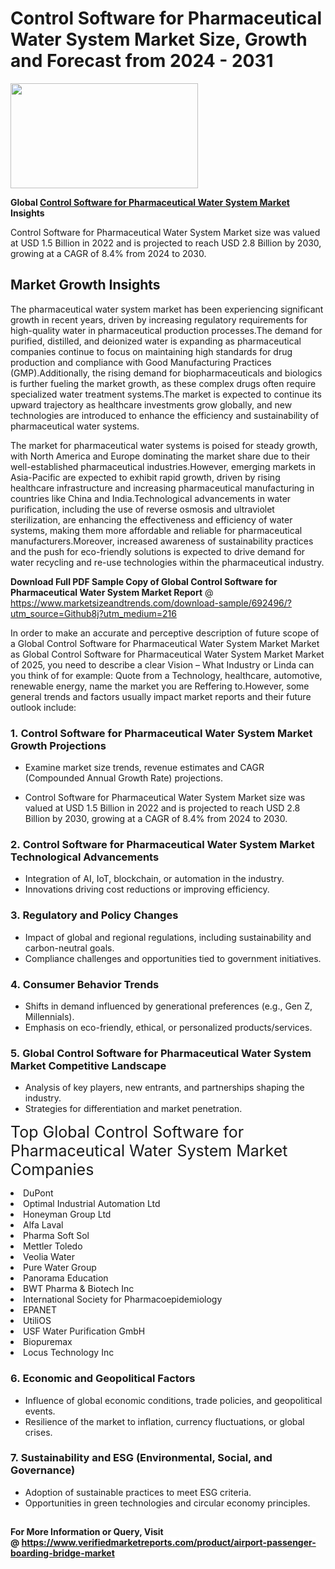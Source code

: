 <H1>Control Software for Pharmaceutical Water System Market Size, Growth and Forecast from 2024 - 2031</H1><img class="aligncenter size-medium wp-image-584254" src="https://thirdeyenews.in/wp-content/uploads/2024/09/Global-Market-Research-300x168.jpeg" alt="" width="300" height="168" /><p><strong>Global&nbsp;<a href="https://www.marketsizeandtrends.com/download-sample/692496/?utm_source=Github8j?utm_medium=216">Control Software for Pharmaceutical Water System Market</a> Insights</strong></p><p>Control Software for Pharmaceutical Water System Market size was valued at USD 1.5 Billion in 2022 and is projected to reach USD 2.8 Billion by 2030, growing at a CAGR of 8.4% from 2024 to 2030.</p><p><h2>Market Growth Insights</h2> <p>The pharmaceutical water system market has been experiencing significant growth in recent years, driven by increasing regulatory requirements for high-quality water in pharmaceutical production processes.The demand for purified, distilled, and deionized water is expanding as pharmaceutical companies continue to focus on maintaining high standards for drug production and compliance with Good Manufacturing Practices (GMP).Additionally, the rising demand for biopharmaceuticals and biologics is further fueling the market growth, as these complex drugs often require specialized water treatment systems.The market is expected to continue its upward trajectory as healthcare investments grow globally, and new technologies are introduced to enhance the efficiency and sustainability of pharmaceutical water systems.</p> <p>The market for pharmaceutical water systems is poised for steady growth, with North America and Europe dominating the market share due to their well-established pharmaceutical industries.However, emerging markets in Asia-Pacific are expected to exhibit rapid growth, driven by rising healthcare infrastructure and increasing pharmaceutical manufacturing in countries like China and India.Technological advancements in water purification, including the use of reverse osmosis and ultraviolet sterilization, are enhancing the effectiveness and efficiency of water systems, making them more affordable and reliable for pharmaceutical manufacturers.Moreover, increased awareness of sustainability practices and the push for eco-friendly solutions is expected to drive demand for water recycling and re-use technologies within the pharmaceutical industry.<p><span class=""><strong>Download Full PDF Sample Copy of Global Control Software for Pharmaceutical Water System Market Report</strong> @ <a href="https://www.marketsizeandtrends.com/download-sample/692496/?utm_source=Github8j?utm_medium=216" target="_blank">https://www.marketsizeandtrends.com/download-sample/692496/?utm_source=Github8j?utm_medium=216</a></span></p><p>In order to make an accurate and perceptive description of future scope of a Global&nbsp;Control Software for Pharmaceutical Water System Market Market as Global&nbsp;Control Software for Pharmaceutical Water System Market Market of 2025, you need to describe a clear Vision &ndash; What Industry or Linda can you think of for example: Quote from a Technology, healthcare, automotive, renewable energy, name the market you are Reffering to.However, some general trends and factors usually impact market reports and their future outlook include:</p><h3>1.&nbsp;<strong>Control Software for Pharmaceutical Water System Market Growth Projections</strong></h3><ul><li>Examine market size trends, revenue estimates and CAGR (Compounded Annual Growth Rate) projections.</li><li><p>Control Software for Pharmaceutical Water System Market size was valued at USD 1.5 Billion in 2022 and is projected to reach USD 2.8 Billion by 2030, growing at a CAGR of 8.4% from 2024 to 2030.</p></li></ul><h3>2.&nbsp;<strong>Control Software for Pharmaceutical Water System Market Technological Advancements</strong></h3><ul><li>Integration of AI, IoT, blockchain, or automation in the industry.</li><li>Innovations driving cost reductions or improving efficiency.</li></ul><h3>3.&nbsp;<strong>Regulatory and Policy Changes</strong></h3><ul><li>Impact of global and regional regulations, including sustainability and carbon-neutral goals.</li><li>Compliance challenges and opportunities tied to government initiatives.</li></ul><h3>4.&nbsp;<strong>Consumer Behavior Trends</strong></h3><ul><li>Shifts in demand influenced by generational preferences (e.g., Gen Z, Millennials).</li><li>Emphasis on eco-friendly, ethical, or personalized products/services.</li></ul><h3>5.&nbsp;<strong>Global Control Software for Pharmaceutical Water System Market Competitive Landscape</strong></h3><ul><li>Analysis of key players, new entrants, and partnerships shaping the industry.</li><li>Strategies for differentiation and market penetration.</li></ul><p data-pm-slice="1 1 []"><span style="color: inherit; font-family: inherit; font-size: 25px;">Top Global Control Software for Pharmaceutical Water System Market Companies</span></p><div class="" data-test-id=""><p><li>DuPont</li><li> Optimal Industrial Automation Ltd</li><li> Honeyman Group Ltd</li><li> Alfa Laval</li><li> Pharma Soft Sol</li><li> Mettler Toledo</li><li> Veolia Water</li><li> Pure Water Group</li><li> Panorama Education</li><li> BWT Pharma & Biotech Inc</li><li> International Society for Pharmacoepidemiology</li><li> EPANET</li><li> UtiliOS</li><li> USF Water Purification GmbH</li><li> Biopuremax</li><li> Locus Technology Inc</li></p></div><h3>6.&nbsp;<strong>Economic and Geopolitical Factors</strong></h3><ul><li>Influence of global economic conditions, trade policies, and geopolitical events.</li><li>Resilience of the market to inflation, currency fluctuations, or global crises.</li></ul><h3>7.&nbsp;<strong>Sustainability and ESG (Environmental, Social, and Governance)</strong></h3><ul><li>Adoption of sustainable practices to meet ESG criteria.</li><li>Opportunities in green technologies and circular economy principles.</li></ul><h2><strong style="font-size: 14px;">For More Information or Query, Visit @&nbsp;</strong><a style="background-color: #ffffff; font-size: 14px;" href="https://www.marketsizeandtrends.com/report/control-software-for-pharmaceutical-water-system-market/" target="_blank">https://www.verifiedmarketreports.com/product/airport-passenger-boarding-bridge-market</a></h2>